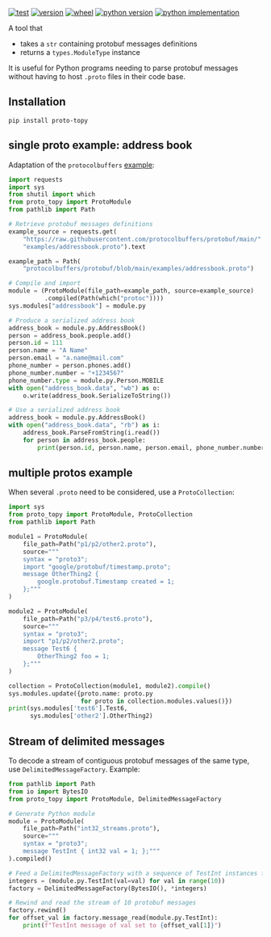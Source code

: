 [![test][test_badge]][test_target]
[![version][version_badge]][pypi]
[![wheel][wheel_badge]][pypi]
[![python version][python_versions_badge]][pypi]
[![python implementation][python_implementation_badge]][pypi]

A tool that
- takes a `str` containing protobuf messages definitions
- returns a `types.ModuleType` instance

It is useful for Python programs needing to parse protobuf messages without having to host `.proto` files in their code base.


## Installation

    pip install proto-topy

## single proto example: address book

Adaptation of the `protocolbuffers` [example](https://github.com/protocolbuffers/protobuf/tree/main/examples):

```python
import requests
import sys
from shutil import which
from proto_topy import ProtoModule
from pathlib import Path

# Retrieve protobuf messages definitions
example_source = requests.get(
    "https://raw.githubusercontent.com/protocolbuffers/protobuf/main/"
    "examples/addressbook.proto").text

example_path = Path(
    "protocolbuffers/protobuf/blob/main/examples/addressbook.proto")

# Compile and import
module = (ProtoModule(file_path=example_path, source=example_source)
          .compiled(Path(which("protoc"))))
sys.modules["addressbook"] = module.py

# Produce a serialized address book
address_book = module.py.AddressBook()
person = address_book.people.add()
person.id = 111
person.name = "A Name"
person.email = "a.name@mail.com"
phone_number = person.phones.add()
phone_number.number = "+1234567"
phone_number.type = module.py.Person.MOBILE
with open("address_book.data", "wb") as o:
    o.write(address_book.SerializeToString())

# Use a serialized address book
address_book = module.py.AddressBook()
with open("address_book.data", "rb") as i:
    address_book.ParseFromString(i.read())
    for person in address_book.people:
        print(person.id, person.name, person.email, phone_number.number)
```

## multiple protos example

When several `.proto` need to be considered, use a `ProtoCollection`:

```python
import sys
from proto_topy import ProtoModule, ProtoCollection
from pathlib import Path

module1 = ProtoModule(
    file_path=Path("p1/p2/other2.proto"),
    source="""
    syntax = "proto3";
    import "google/protobuf/timestamp.proto";
    message OtherThing2 {
        google.protobuf.Timestamp created = 1;
    };"""
)

module2 = ProtoModule(
    file_path=Path("p3/p4/test6.proto"),
    source="""
    syntax = "proto3";
    import "p1/p2/other2.proto";
    message Test6 {
        OtherThing2 foo = 1;
    };"""
)

collection = ProtoCollection(module1, module2).compile()
sys.modules.update({proto.name: proto.py 
                    for proto in collection.modules.values()})
print(sys.modules['test6'].Test6, 
      sys.modules['other2'].OtherThing2)
```
## Stream of delimited messages

To decode a stream of contiguous protobuf messages of the same type, use `DelimitedMessageFactory`. Example:

```python
from pathlib import Path
from io import BytesIO
from proto_topy import ProtoModule, DelimitedMessageFactory

# Generate Python module
module = ProtoModule(
    file_path=Path("int32_streams.proto"),
    source="""
    syntax = "proto3";
    message TestInt { int32 val = 1; };"""
).compiled()

# Feed a DelimitedMessageFactory with a sequence of TestInt instances for a range of 10 ints
integers = (module.py.TestInt(val=val) for val in range(10))
factory = DelimitedMessageFactory(BytesIO(), *integers)

# Rewind and read the stream of 10 protobuf messages
factory.rewind()
for offset_val in factory.message_read(module.py.TestInt):
    print(f"TestInt message of val set to {offset_val[1]}")
```



[pypi]: https://pypi.org/project/proto-topy
[test_badge]: https://github.com/decitre/python-proto-topy/actions/workflows/test.yml/badge.svg
[test_target]: https://github.com/decitre/python-proto-topy/actions
[version_badge]: https://img.shields.io/pypi/v/proto-topy.svg
[wheel_badge]: https://img.shields.io/pypi/wheel/proto-topy.svg
[python_versions_badge]: https://img.shields.io/pypi/pyversions/proto-topy.svg
[python_implementation_badge]: https://img.shields.io/pypi/implementation/proto-topy.svg
[tests]: tests/test_proto_topy.py
